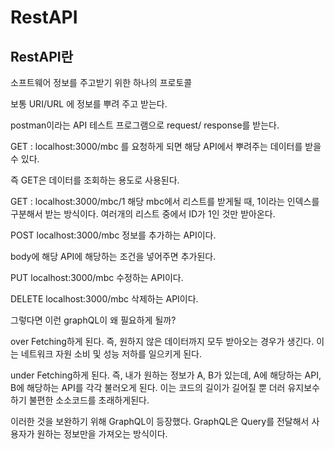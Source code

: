 # RestAPI

## RestAPI란

소프트웨어 정보를 주고받기 위한 하나의 프로토콜

보통 URI/URL 에 정보를 뿌려 주고 받는다.

postman이라는 API 테스트 프로그램으로 request/ response를 받는다.

GET : localhost:3000/mbc
를 요청하게 되면 해당 API에서 뿌려주는 데이터를 받을 수 있다.

즉 GET은 데이터를 조회하는 용도로 사용된다.

GET : localhost:3000/mbc/1
해당 mbc에서 리스트를 받게될 때, 1이라는 인덱스를 구분해서 받는 방식이다.
여러개의 리스트 중에서 ID가 1인 것만 받아온다.

POST localhost:3000/mbc
정보를 추가하는 API이다.

body에 해당 API에 해당하는 조건을 넣어주면 추가된다.

PUT localhost:3000/mbc
수정하는 API이다.

DELETE localhost:3000/mbc
삭제하는 API이다.

그렇다면 이런 graphQL이 왜 필요하게 될까?

over Fetching하게 된다. 즉, 원하지 않은 데이터까지 모두 받아오는 경우가 생긴다. 이는 네트워크 자원 소비 및 성능 저하를 일으키게 된다.

under Fetching하게 된다. 즉, 내가 원하는 정보가 A, B가 있는데, A에 해당하는 API, B에 해당하는 API를 각각 불러오게 된다. 이는 코드의 길이가 길어질 뿐 더러 유지보수하기 불편한 소소코드를 초래하게된다.

이러한 것을 보완하기 위해 GraphQL이 등장했다. GraphQL은 Query를 전달해서 사용자가 원하는 정보만을 가져오는 방식이다.
